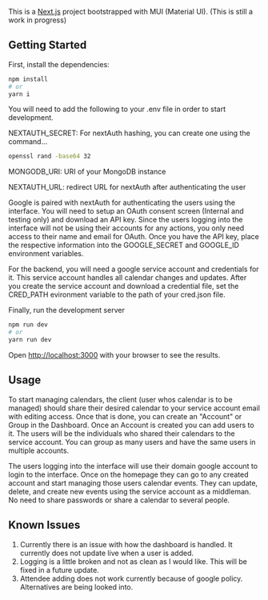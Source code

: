 This is a [Next.js](https://nextjs.org/) project bootstrapped with MUI (Material UI). (This is still a work in progress) 

## Getting Started

First, install the dependencies:

```bash
npm install
# or
yarn i
```
You will need to add the following to your .env file in order to start development.

NEXTAUTH_SECRET: For nextAuth hashing, you can create one using the command...

```bash
openssl rand -base64 32
```

MONGODB_URI: URI of your MongoDB instance

NEXTAUTH_URL: redirect URL for nextAuth after authenticating the user

Google is paired with nextAuth for authenticating the users using the interface. You will need to setup an OAuth consent screen (Internal and testing only) and download an API key. Since the users logging into the interface will not be using their accounts for any actions, you only need access to their name and email for OAuth. Once you have the API key, place the respective information into the GOOGLE_SECRET and GOOGLE_ID environment variables.

For the backend, you will need a google service account and credentials for it. This service account handles all calendar changes and updates. After you create the service account and download a credential file, set the CRED_PATH evironment variable to the path of your cred.json file.


Finally, run the development server
```bash
npm run dev
# or
yarn run dev
```

Open [http://localhost:3000](http://localhost:3000) with your browser to see the results.

## Usage

To start managing calendars, the client (user whos calendar is to be managed) should share their desired calendar to your service account email with editing access. Once that is done, you can create an "Account" or Group in the Dashboard. Once an Account is created you can add users to it. The users will be the individuals who shared their calendars to the service account. You can group as many users and have the same users in multiple accounts. 

The users logging into the interface will use their domain google account to login to the interface. Once on the homepage they can go to any created account and start managing those users calendar events. They can update, delete, and create new events using the service account as a middleman. No need to share passwords or share a calendar to several people. 

## Known Issues

1. Currently there is an issue with how the dashboard is handled. It currently does not update live when a user is added.
2. Logging is a little broken and not as clean as I would like. This will be fixed in a future update. 
3. Attendee adding does not work currently because of google policy. Alternatives are being looked into. 